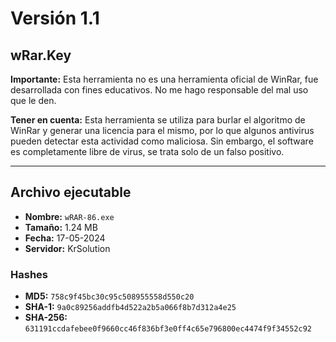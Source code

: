 # Versión 1.1

## wRar.Key

**Importante:** Esta herramienta no es una herramienta oficial de WinRar, fue desarrollada con fines educativos. No me hago responsable del mal uso que le den.

**Tener en cuenta:** Esta herramienta se utiliza para burlar el algoritmo de WinRar y generar una licencia para el mismo, por lo que algunos antivirus pueden detectar esta actividad como maliciosa. Sin embargo, el software es completamente libre de virus, se trata solo de un falso positivo.

---

## Archivo ejecutable

- **Nombre:** `wRAR-86.exe`  
- **Tamaño:** 1.24 MB  
- **Fecha:** 17-05-2024  
- **Servidor:** KrSolution

### Hashes

- **MD5:** `758c9f45bc30c95c508955558d550c20`  
- **SHA-1:** `9a0c89256addfb4d522a2b5a066f8b7d312a4e25`  
- **SHA-256:** `631191ccdafebee0f9660cc46f836bf3e0ff4c65e796800ec4474f9f34552c92`

